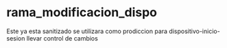 # rama_modificacion_dispo
Este ya esta sanitizado se utilizara como prodiccion para dispositivo-inicio-sesion llevar control de cambios
